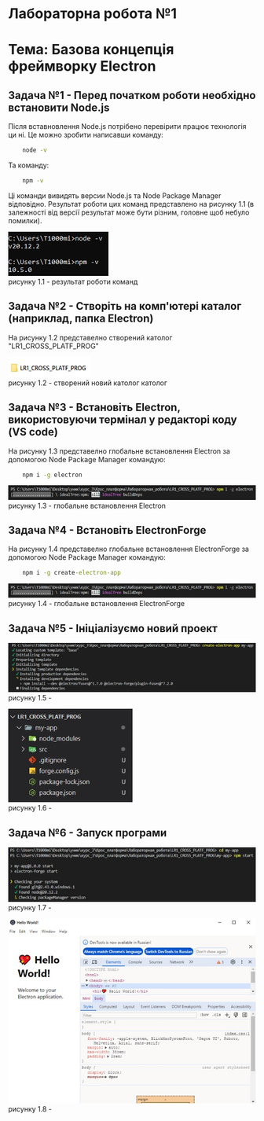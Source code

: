 # Лабораторна робота №1

# Тема: Базова концепція фреймворку Electron

## Задача №1 - Перед початком роботи необхідно встановити Node.js

Після вставновлення Node.js потрібено перевірити працює технологія ци ні. Це можно зробити написавши команду:
``` cmd
    node -v
```

Та команду:

``` cmd
    npm -v
```

Ці команди вивидять версии Node.js та Node Package Manager відповідно. Результат роботи цих команд представлено на рисунку 1.1 (в залежності від версії результат може бути різним, головне щоб небуло помилки).

![рисунку 1.1 - результат роботи команд](./images/1.jpg)
<br/>рисунку 1.1 - результат роботи команд

## Задача №2 - Створіть на комп'ютері каталог (наприклад, папка Electron)

На рисунку 1.2 представелно створений католог "LR1_CROSS_PLATF_PROG"

![рисунку 1.2 - створений новий католог католог](./images/2.jpg)
<br/>
рисунку 1.2 - створений новий католог католог

## Задача №3 - Встановіть Electron, використовуючи термінал у редакторі коду (VS code)

На рисунку 1.3 представелно глобальне встановлення Electron за допомогою Node Package Manager командую:

``` cmd
    npm i -g electron
```

![рисунку 1.3 - глобальне встановлення Electron](./images/3.jpg)
<br/>
рисунку 1.3 - глобальне встановлення Electron

## Задача №4 - Встановіть ElectronForge

На рисунку 1.4 представелно глобальне встановлення ElectronForge за допомогою Node Package Manager командую:

``` cmd
    npm i -g create-electron-app
```

![рисунку 1.4 - глобальне встановлення ElectronForge](./images/4.jpg)
<br/>
рисунку 1.4 - глобальне встановлення ElectronForge

## Задача №5 - Ініціалізуємо новий проект

![рисунку 1.5 - ](./images/5.jpg)
<br/>
рисунку 1.5 -

![рисунку 1.6 - ](./images/6.jpg)
<br/>
рисунку 1.6 -

## Задача №6 - Запуск програми

![рисунку 1.7 - ](./images/7.jpg)
<br/>
рисунку 1.7 -

![рисунку 1.8 - ](./images/8.jpg)
<br/>
рисунку 1.8 -